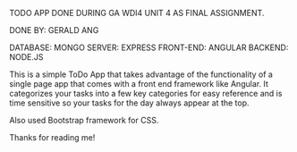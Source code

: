 TODO APP DONE DURING GA WDI4 UNIT 4 AS FINAL ASSIGNMENT.

DONE BY: GERALD ANG

DATABASE: MONGO
SERVER: EXPRESS
FRONT-END: ANGULAR
BACKEND: NODE.JS

This is a simple ToDo App that takes advantage of the functionality of a single page app that comes with a front end framework like Angular. It categorizes your tasks into a few key categories for easy reference and is time sensitive so your tasks for the day always appear at the top.

Also used Bootstrap framework for CSS.

Thanks for reading me!
